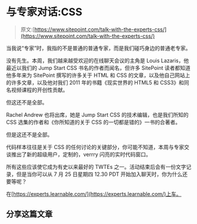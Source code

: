 # 与专家对话:CSS

> 原文:[https://www.sitepoint.com/talk-with-the-experts-css/](https://www.sitepoint.com/talk-with-the-experts-css/)

当我说“专家”时，我指的不是普通的普通专家，而是我们碰巧身边的普通老专家。

没有先生。本周，我们越来越受欢迎的在线聊天会议的主角是 Louis Lazaris，他最近以我们的 Jump Start CSS 书名的作者而闻名，但许多 SitePoint 读者都知道他多年来为 SitePoint 撰写的许多关于 HTML 和 CSS 的文章，以及他自己网站上的许多文章，以及他对我们 2011 年的书籍《现实世界的 HTML5 和 CSS3》和同名视频课程的开创性贡献。

但这还不是全部。

Rachel Andrew 也将出席，她是 Jump Start CSS 的技术编辑，也是我们所知的 CSS 选集的作者和《你所知道的关于 CSS 的一切都是错的》一书的合著者。

但是这还不是全部。

代码样本往往是关于 CSS 的任何讨论的关键部分，你可能不知道，本周与专家交谈推出了新的超级用户，定制的，verrry 闪亮的实时代码窗口。

所有这些应该使它成为有史以来最好的 TWTEs 之一。活动结束后会有一份文字记录，但是当你可以从 7 月 25 日星期四 12.30 PDT 开始加入聊天时，你为什么还要等呢？

在[https://experts.learnable.com/](https://experts.learnable.com/)上车。

## 分享这篇文章